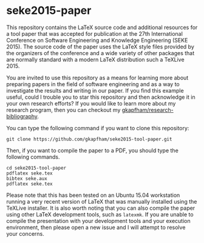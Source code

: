 # seke2015-paper

This repository contains the LaTeX source code and additional resources for a tool paper that was accepted for
publication at the 27th International Conference on Software Engineering and Knowledge Engineering (SEKE 2015). The
source code of the paper uses the LaTeX style files provided by the organizers of the conference and a wide variety of
other packages that are normally standard with a modern LaTeX distribution such a TeXLive 2015.

You are invited to use this repository as a means for learning more about preparing papers in the field of software
engineering and as a way to investigate the results and writing in our paper. If you find this example useful, could I
trouble you to star this repository and then acknowledge it in your own research efforts? If you would like to learn
more about my research program, then you can checkout my
[gkapfham/research-bibliography](https://github.com/gkapfham/research-bibliography).

You can type the following command if you want to clone this repository:

```shell
git clone https://github.com/gkapfham/seke2015-tool-paper.git
```

Then, if you want to compile the paper to a PDF, you should type the following commands.

```shell
cd seke2015-tool-paper
pdflatex seke.tex
bibtex seke.aux
pdflatex seke.tex
```

Please note that this has been tested on an Ubuntu 15.04 workstation running a very recent version of LaTeX that was
manually installed using the TeXLive installer.  It is also worth noting that you can also compile the paper using other
LaTeX development tools, such as `latexmk`. If you are unable to compile the presentation with your development tools
and your execution environment, then please open a new issue and I will attempt to resolve your concerns.
